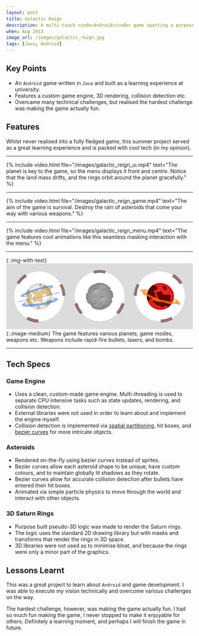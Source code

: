 ```yaml
---
layout: post
title: Galactic Reign
description: A multi-touch <code>Android</code> game sporting a purpose built game engine, collision detection, and 3D renderer.
when: Aug 2013
image_url: /images/galactic_reign.jpg
tags: [Java, Android]
---
```


## Key Points
- An `Android` game written in `Java` and built as a learning experience at university.
- Features a custom game engine, 3D rendering, collision detection etc.
- Overcame many technical challenges, but realised the hardest challenge was making the game actually fun.

## Features

Whilst never realised into a fully fledged game, this summer project served as a great learning experience and is packed with cool tech (in my opinion).

---

{% include video.html file="/images/galactic_reign_ui.mp4" text="The planet is key to the game, so the menu displays it front and centre. Notice that the land mass drifts, and the rings orbit around the planet gracefully." %}

---

{% include video.html file="/images/galactic_reign_game.mp4" text="The aim of the game is survival. Destroy the rain of asteroids that come your way with various weapons." %}

---

{% include video.html file="/images/galactic_reign_menu.mp4" text="The game features cool animations like this seamless masking interaction with the menu." %}

---

{:.img-with-text}
![Image of different planets.](/images/galactic_reign_planets.jpg){:.image-medium}
The game features various planets, game modes, weapons etc. Weapons include rapid-fire bullets, lasers, and bombs.

---

## Tech Specs

### Game Engine
- Uses a clean, custom-made game engine. Multi-threading is used to separate CPU intensive tasks such as state updates, rendering, and collision detection.
- External libraries were not used in order to learn about and implement the engine myself.
- Collision detection is implemented via [spatial partitioning](https://en.wikipedia.org/wiki/Space_partitioning), hit boxes, and [bezier curves](https://en.wikipedia.org/wiki/B%C3%A9zier_curve) for more intricate objects.

### Asteroids
- Rendered on-the-fly using bezier curves instead of sprites.
- Bezier curves allow each asteroid shape to be unique, have custom colours, and to maintain globally lit shadows as they rotate.
- Bezier curves allow for accurate collision detection after bullets have entered their hit boxes.
- Animated via simple particle physics to move through the world and interact with other objects.

### 3D Saturn Rings
- Purpose built pseudo-3D logic was made to render the Saturn rings.
- The logic uses the standard 2D drawing library but with masks and transforms that render the rings in 3D space.
- 3D libraries were not used as to minimise bloat, and because the rings were only a minor part of the graphics.

## Lessons Learnt

This was a great project to learn about `Android` and game development. I was able to execute my vision technically and overcome various challenges on the way.

The hardest challenge, however, was making the game actually fun. I had so much fun making the game, I never stopped to make it enjoyable for others. Definitely a learning moment, and perhaps I will finish the game in future.